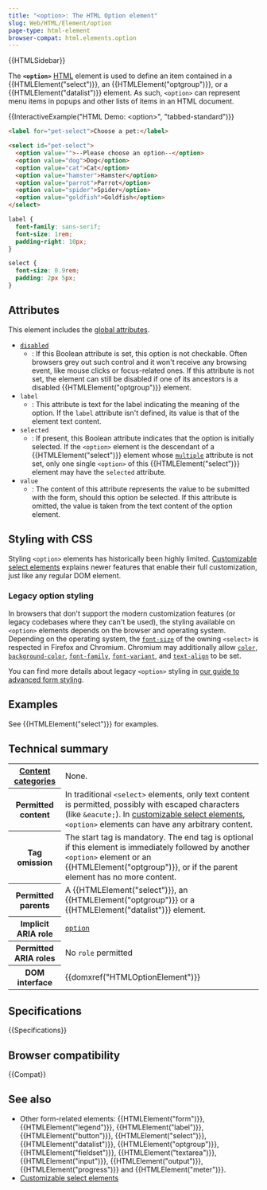 ```yaml
---
title: "<option>: The HTML Option element"
slug: Web/HTML/Element/option
page-type: html-element
browser-compat: html.elements.option
---
```


{{HTMLSidebar}}

The **`<option>`** [HTML](/en-US/docs/Web/HTML) element is used to define an item contained in a {{HTMLElement("select")}}, an {{HTMLElement("optgroup")}}, or a {{HTMLElement("datalist")}} element. As such, `<option>` can represent menu items in popups and other lists of items in an HTML document.

{{InteractiveExample("HTML Demo: &lt;option&gt;", "tabbed-standard")}}

```html interactive-example
<label for="pet-select">Choose a pet:</label>

<select id="pet-select">
  <option value="">--Please choose an option--</option>
  <option value="dog">Dog</option>
  <option value="cat">Cat</option>
  <option value="hamster">Hamster</option>
  <option value="parrot">Parrot</option>
  <option value="spider">Spider</option>
  <option value="goldfish">Goldfish</option>
</select>
```

```css interactive-example
label {
  font-family: sans-serif;
  font-size: 1rem;
  padding-right: 10px;
}

select {
  font-size: 0.9rem;
  padding: 2px 5px;
}
```

## Attributes

This element includes the [global attributes](/en-US/docs/Web/HTML/Global_attributes).

- [`disabled`](/en-US/docs/Web/HTML/Reference/Attributes/disabled)
  - : If this Boolean attribute is set, this option is not checkable. Often browsers grey out such control and it won't receive any browsing event, like mouse clicks or focus-related ones. If this attribute is not set, the element can still be disabled if one of its ancestors is a disabled {{HTMLElement("optgroup")}} element.
- `label`
  - : This attribute is text for the label indicating the meaning of the option. If the `label` attribute isn't defined, its value is that of the element text content.
- `selected`
  - : If present, this Boolean attribute indicates that the option is initially selected. If the `<option>` element is the descendant of a {{HTMLElement("select")}} element whose [`multiple`](/en-US/docs/Web/HTML/Element/select#multiple) attribute is not set, only one single `<option>` of this {{HTMLElement("select")}} element may have the `selected` attribute.
- `value`
  - : The content of this attribute represents the value to be submitted with the form, should this option be selected. If this attribute is omitted, the value is taken from the text content of the option element.

## Styling with CSS

Styling `<option>` elements has historically been highly limited. [Customizable select elements](/en-US/docs/Learn_web_development/Extensions/Forms/Customizable_select) explains newer features that enable their full customization, just like any regular DOM element.

### Legacy option styling

In browsers that don't support the modern customization features (or legacy codebases where they can't be used), the styling available on `<option>` elements depends on the browser and operating system. Depending on the operating system, the [`font-size`](/en-US/docs/Web/CSS/font-size) of the owning `<select>` is respected in Firefox and Chromium. Chromium may additionally allow [`color`](/en-US/docs/Web/CSS/color), [`background-color`](/en-US/docs/Web/CSS/background-color), [`font-family`](/en-US/docs/Web/CSS/font-family), [`font-variant`](/en-US/docs/Web/CSS/font-variant), and [`text-align`](/en-US/docs/Web/CSS/text-align) to be set.

You can find more details about legacy `<option>` styling in [our guide to advanced form styling](/en-US/docs/Learn_web_development/Extensions/Forms/Advanced_form_styling).

## Examples

See {{HTMLElement("select")}} for examples.

## Technical summary

<table class="properties">
  <tbody>
    <tr>
      <th scope="row">
        <a href="/en-US/docs/Web/HTML/Content_categories"
          >Content categories</a
        >
      </th>
      <td>None.</td>
    </tr>
    <tr>
      <th scope="row">Permitted content</th>
      <td>
        In traditional <code>&lt;select&gt;</code> elements, only text content is permitted, possibly with escaped characters (like
        <code>&#x26;eacute;</code>). In <a href="/en-US/docs/Learn_web_development/Extensions/Forms/Customizable_select">customizable select elements</a>, <code>&lt;option&gt;</code> elements can have any arbitrary content.
      </td>
    </tr>
    <tr>
      <th scope="row">Tag omission</th>
      <td>
        The start tag is mandatory. The end tag is optional if this element is
        immediately followed by another <code>&#x3C;option></code> element or an
        {{HTMLElement("optgroup")}}, or if the parent element has no
        more content.
      </td>
    </tr>
    <tr>
      <th scope="row">Permitted parents</th>
      <td>
        A {{HTMLElement("select")}}, an
        {{HTMLElement("optgroup")}} or a
        {{HTMLElement("datalist")}} element.
      </td>
    </tr>
    <tr>
      <th scope="row">Implicit ARIA role</th>
      <td><a href="/en-US/docs/Web/Accessibility/ARIA/Reference/Roles/option_role"><code>option</code></a></td>
    </tr>
    <tr>
      <th scope="row">Permitted ARIA roles</th>
      <td>No <code>role</code> permitted</td>
    </tr>
    <tr>
      <th scope="row">DOM interface</th>
      <td>{{domxref("HTMLOptionElement")}}</td>
    </tr>
  </tbody>
</table>

## Specifications

{{Specifications}}

## Browser compatibility

{{Compat}}

## See also

- Other form-related elements: {{HTMLElement("form")}}, {{HTMLElement("legend")}}, {{HTMLElement("label")}}, {{HTMLElement("button")}}, {{HTMLElement("select")}}, {{HTMLElement("datalist")}}, {{HTMLElement("optgroup")}}, {{HTMLElement("fieldset")}}, {{HTMLElement("textarea")}}, {{HTMLElement("input")}}, {{HTMLElement("output")}}, {{HTMLElement("progress")}} and {{HTMLElement("meter")}}.
- [Customizable select elements](/en-US/docs/Learn_web_development/Extensions/Forms/Customizable_select)
